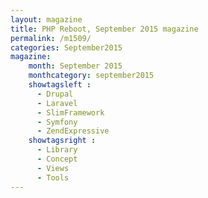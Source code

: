 ```yaml
---
layout: magazine
title: PHP Reboot, September 2015 magazine
permalink: /m1509/
categories: September2015
magazine:
    month: September 2015
    monthcategory: september2015
    showtagsleft :
      - Drupal
      - Laravel
      - SlimFramework
      - Symfony
      - ZendExpressive
    showtagsright :
      - Library
      - Concept
      - Views
      - Tools
---
```

